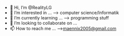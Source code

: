 - 👋 Hi, I’m @RealityLG
- 👀 I’m interested in ...
--> computer science/Informatik
- 🌱 I’m currently learning ...
--> programming stuff
- 💞️ I’m looking to collaborate on ...
- 📫 How to reach me ...
-->maennix2005@gmail.com

<!---
RealityLG/RealityLG is a ✨ special ✨ repository because its `README.md` (this file) appears on your GitHub profile.
You can click the Preview link to take a look at your changes.
--->
